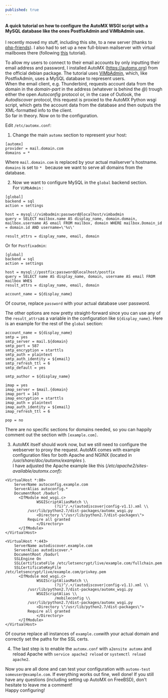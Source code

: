 ```yaml
---
published: true
---
```

#### A quick tutorial on how to configure the AutoMX WSGI script with a MySQL database like the ones PostfixAdmin and ViMbAdmin use.

I recently moved my stuff, including this site, to a new server (thanks to [php-friends](https://php-friends.de)). I also had to set up a new full-blown mailserver with virtual mailboxes there (following [this](https://www.debinux.de/2015/05/mailserver-from-scratch-debian-8/) tutorial).  

To allow my users to connect to their email accounts by only inputting their email address and password, I installed AutoMX (https://automx.org) from the official debian package. The tutorial uses [ViMbAdmin](http://www.vimbadmin.net/), which, like PostfixAdmin, uses a MySQL database to represent users.  
When the email client, e.g. Thunderbird, requests account data from the domain in the *domain-part* in the address (whatever is behind the *@*) trough either the open *Autoconfig* protocol or, in the case of Outlook, the *Autodiscover* protocol, this request is proxied to the AutoMX Python wsgi script, which gets the account data from the database and then outputs the XML-formatted info to the client.  
So far in theory. Now on to the configuration.  

Edit `/etc/automx.conf`:  

1. Change the main `automx` section to represent your host: 

  ~~~
  [automx]
  provider = mail.domain.com	   
  domains = *
  ~~~   

  Where `mail.domain.com` is replaced by your actual mailserver\'s hostname. `domains` is set to `* ` because we want to serve all domains from the database.  

2. Now we want to configure MySQL in the `global` backend section.  
  For `ViMbAdmin` :   

  ~~~
  [global]
  backend = sql
  action = settings

  host = mysql://vimbadmin:password@localhost/vimbadmin
  query = SELECT mailbox.name AS display_name, domain.domain, mailbox.username AS email FROM mailbox, domain WHERE mailbox.Domain_id = domain.id AND username=\'%s\' 

  result_attrs = display_name, email, domain 
  ~~~

  Or for `Postfixadmin`:

  ~~~
  [global]
  backend = sql
  action = settings

  host = mysql://postfix:password@localhost/postfix
  query = SELECT name AS display_name, domain, username AS email FROM mailbox WHE$
  result_attrs = display_name, email, domain

  account_name = ${display_name}
  ~~~

  Of course, replace `password` with your actual database user password.

  The other options are now pretty straight-forward since you can use any of the `result_attrs`as a variable in the configuration like `${display_name}`. Here is an example for the rest of the `global` section:

  ~~~
  account_name = ${display_name}
  smtp = yes 
  smtp_server = mail.${domain}
  smtp_port = 587 
  smtp_encryption = starttls
  smtp_auth = plaintext
  smtp_auth_identity = ${email}
  smtp_refresh_ttl = 6 
  smtp_default = yes 

  smtp_author = ${display_name}

  imap = yes 
  imap_server = $mail.{domain}
  imap_port = 143 
  imap_encryption = starttls
  imap_auth = plaintext
  imap_auth_identity = ${email}
  imap_refresh_ttl = 6 

  pop = no  
  ~~~

  There are no specific sections for domains needed, so you can happily comment out the section with `[example.com]`.
  
3. AutoMX itself should work now, but we still need to configure the webserver to proxy the request. AutoMX comes with example configuration files for both Apache and NGINX (located in */usr/share/doc/automx/examples* ).  
  I have adjusted the Apache example like this (*/etc/apache2/sites-available/automx.conf*):  

  ~~~
  <VirtualHost *:80>
	  ServerName autoconfig.example.com
	  ServerAlias autoconfig.*
	  DocumentRoot /badurl
		<IfModule mod_wsgi.c>
				WSGIScriptAliasMatch \\
						(?i)^/.+/(autodiscover|config-v1.1).xml \\
			/usr/lib/python2.7/dist-packages/automx_wsgi.py
				<Directory \"/usr/lib/python2.7/dist-packages\">
			Require all granted
				</Directory>
		</IfModule>
  </VirtualHost>
  
  <VirtualHost *:443>
	  ServerName autodiscover.example.com
	  ServerAlias autodiscover.*
	  DocumentRoot /badurl
	  SSLEngine On
	  SSLCertificateFile /etc/letsencrypt/live/example.com/fullchain.pem	
	  SSLCertificateKeyFile  /etc/letsencrypt/live/example.com/privkey.pem
		<IfModule mod_wsgi.c>
				WSGIScriptAliasMatch \\
						(?i)^/.+/(autodiscover|config-v1.1).xml \\
			/usr/lib/python2.7/dist-packages/automx_wsgi.py
				WSGIScriptAlias \\
						/mobileconfig \\
			/usr/lib/python2.7/dist-packages/automx_wsgi.py
				<Directory \"/usr/lib/python2.7/dist-packages\">
			Require all granted
				</Directory>
		</IfModule>
  </VirtualHost>
  ~~~
Of course replace all instances of `example.com`with your actual domain and correctly set the paths for the SSL certs.
  
4.  The last step is to enable the `automx.conf` with `a2ensite automx` and reload Apache with `service apache2 reload` or `systemctl reload apache2`.

Now you are all done and can test your configuration with `automx-test someuser@example.com`. If everything works out fine, well done! If you still have any questions (including setting up AutoMX on FreeBSD), don't hesitate to leave me a comment!  
Happy configuring!
